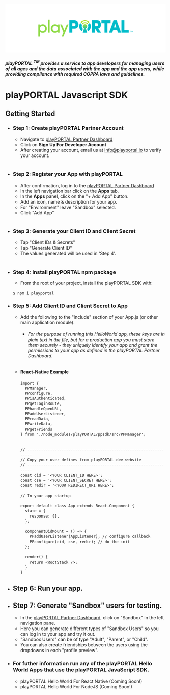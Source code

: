 ![](./readmeAssets/wordmark.png)
##### playPORTAL <sup>TM</sup> provides a service to app developers for managing users of all ages and the data associated with the app and the app users, while providing compliance with required COPPA laws and guidelines.

# <b> playPORTAL Javascript SDK</b></br>

## Getting Started

* ### <b>Step 1:</b> Create playPORTAL Partner Account

	* Navigate to [playPORTAL Partner Dashboard](https://partner.playportal.io)
	* Click on <b>Sign Up For Developer Account</b>
	* After creating your account, email us at [info@playportal.io](mailto:info@playportal.io?subject=Developer%20Sandbox%20Access%20Request) to verify your account.
  </br>

* ### <b>Step 2:</b> Register your App with playPORTAL

	* After confirmation, log in to the [playPORTAL Partner Dashboard](https://partner.playportal.io)
	* In the left navigation bar click on the <b>Apps</b> tab.
	* In the <b>Apps</b> panel, click on the "+ Add App" button.
	* Add an icon, name & description for your app.
	* For "Environment" leave "Sandbox" selected.
	* Click "Add App"
  </br>

* ### <b>Step 3:</b> Generate your Client ID and Client Secret

	* Tap "Client IDs & Secrets"
	* Tap "Generate Client ID"
	* The values generated will be used in 'Step 4'.
  </br>

* ### <b>Step 4:</b> Install playPORTAL npm package

  * From the root of your project, install the playPORTAL SDK with:

  ```
  $ npm i playportal
  ```

* ### <b>Step 5:</b> Add Client ID and Client Secret to App
  * Add the following to the "include" section of your App.js (or other main application module).
    * ###### For the purpose of running this HelloWorld app, these keys are in plain text in the file, but for a production app you must store them securely - they uniquely identify your app and grant the permissions to your app as defined in the playPORTAL Partner Dashboard.

  * #### React-Native Example
    ```
    import {
      PPManager,
      PPconfigure,
      PPisAuthenticated,
      PPgetLoginRoute,
      PPhandleOpenURL,
      PPaddUserListener,  
      PPreadData,
      PPwriteData,
      PPgetFriends 
    } from './node_modules/playPORTAL/ppsdk/src/PPManager';


    // -----------------------------------------------------------------
    // Copy your user defines from playPORTAL dev website
    // -----------------------------------------------------------------
    const cid = '<YOUR CLIENT_ID HERE>';
    const cse = '<YOUR CLIENT_SECRET HERE>';
    const redir = '<YOUR REDIRECT_URI HERE>';

    // In your app startup

    export default class App extends React.Component {
      state = {
        response: {},
      };

      componentDidMount = () => {
        PPaddUserListener(AppListener); // configure callback
        PPconfigure(cid, cse, redir); // do the init
      };

      render() {
        return <RootStack />;
      }
    }
    ```



* ## <b>Step 6:</b> Run your app.

* ## <b>Step 7:</b> Generate "Sandbox" users for testing.
  * In the [playPORTAL Partner Dashboard](https://partner.playportal.io), click on "Sandbox" in the left navigation pane.
  * Here you can generate different types of "Sandbox Users" so you can log in to your app and try it out.
  * "Sandbox Users" can be of type "Adult", "Parent", or "Child".
  * You can also create friendships between the users using the dropdowns in each "profile preview".

* ### For futher information run any of the playPORTAL Hello World Apps that use the playPORTAL JavaScript SDK.
  * playPORTAL Hello World For React Native (Coming Soon!)
  * playPORTAL Hello World For NodeJS (Coming Soon!)
